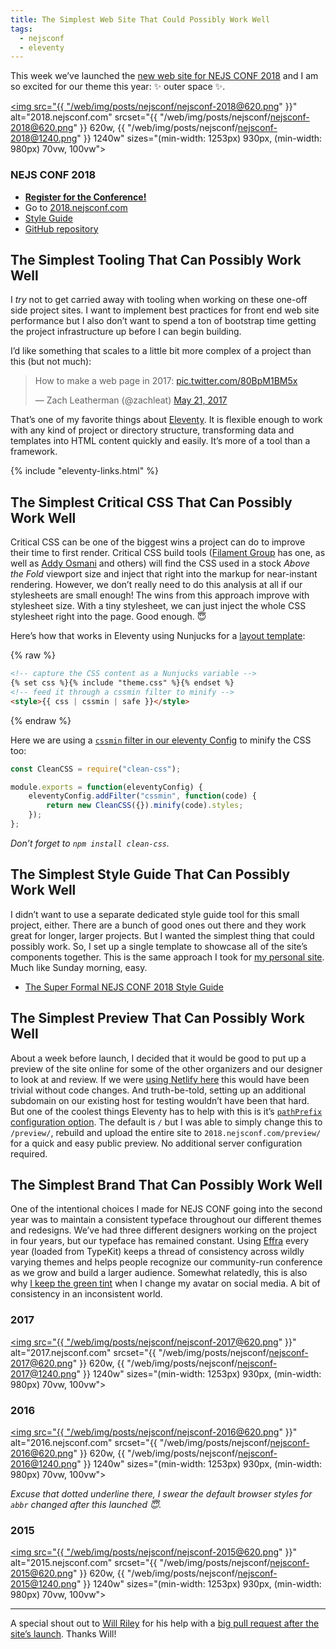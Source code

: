 ```yaml
---
title: The Simplest Web Site That Could Possibly Work Well
tags:
  - nejsconf
  - eleventy
---
```


This week we’ve launched the [new web site for NEJS CONF 2018](https://2018.nejsconf.com/) and I am so excited for our theme this year: ✨ outer space ✨.

<a href="https://2018.nejsconf.com/" class="no-underline"><img src="{{ "/web/img/posts/nejsconf/nejsconf-2018@620.png" }}" alt="2018.nejsconf.com" srcset="{{ "/web/img/posts/nejsconf/nejsconf-2018@620.png" }} 620w, {{ "/web/img/posts/nejsconf/nejsconf-2018@1240.png" }} 1240w" sizes="(min-width: 1253px) 930px, (min-width: 980px) 70vw, 100vw"></a>

### NEJS CONF 2018

* **[Register for the Conference!](https://register.nejsconf.com/)**
* Go to [2018.nejsconf.com](https://2018.nejsconf.com/)
* [Style Guide](https://2018.nejsconf.com/styleguide/)
* [GitHub repository](https://github.com/NebraskaJS/2018.nejsconf.com)

## The Simplest Tooling That Can Possibly Work Well

I _try_ not to get carried away with tooling when working on these one-off side project sites. I want to implement best practices for front end web site performance but I also don’t want to spend a ton of bootstrap time getting the project infrastructure up before I can begin building.

I’d like something that scales to a little bit more complex of a project than this (but not much):

<blockquote class="twitter-tweet" data-conversation="none" data-lang="en"><p lang="en" dir="ltr">How to make a web page in 2017: <a href="https://t.co/80BpM1BM5x">pic.twitter.com/80BpM1BM5x</a></p>&mdash; Zach Leatherman (@zachleat) <a href="https://twitter.com/zachleat/status/866398752722092032?ref_src=twsrc%5Etfw">May 21, 2017</a></blockquote>

That’s one of my favorite things about [Eleventy](https://www.11ty.dev/). It is flexible enough to work with any kind of project or directory structure, transforming data and templates into HTML content quickly and easily. It’s more of a tool than a framework.

{% include "eleventy-links.html" %}

## The Simplest Critical CSS That Can Possibly Work Well

Critical CSS can be one of the biggest wins a project can do to improve their time to first render. Critical CSS build tools ([Filament Group](https://github.com/filamentgroup/criticalCSS) has one, as well as [Addy Osmani](https://github.com/addyosmani/critical) and others) will find the CSS used in a stock _Above the Fold_ viewport size and inject that right into the markup for near-instant rendering. However, we don’t really need to do this analysis at all if our stylesheets are small enough! The wins from this approach improve with stylesheet size. With a tiny stylesheet, we can just inject the whole CSS stylesheet right into the page. Good enough. 😇

Here’s how that works in Eleventy using Nunjucks for a [layout template](https://github.com/NebraskaJS/2018.nejsconf.com/blob/master/_includes/empty.njk#L7):

{% raw %}
``` html
<!-- capture the CSS content as a Nunjucks variable -->
{% set css %}{% include "theme.css" %}{% endset %}
<!-- feed it through a cssmin filter to minify -->
<style>{{ css | cssmin | safe }}</style>
```
{% endraw %}

Here we are using a [`cssmin` filter in our eleventy Config](https://github.com/NebraskaJS/2018.nejsconf.com/blob/master/.eleventy.js#L7) to minify the CSS too:

``` js
const CleanCSS = require("clean-css");

module.exports = function(eleventyConfig) {
	eleventyConfig.addFilter("cssmin", function(code) {
		return new CleanCSS({}).minify(code).styles;
	});
};
```

_Don’t forget to `npm install clean-css`._

## The Simplest Style Guide That Can Possibly Work Well

I didn’t want to use a separate dedicated style guide tool for this small project, either. There are a bunch of good ones out there and they work great for longer, larger projects. But I wanted the simplest thing that could possibly work. So, I set up a single template to showcase all of the site’s components together. This is the same approach I took for [my personal site](/web/now-with-style-guide/). Much like Sunday morning, easy.

* [The Super Formal NEJS CONF 2018 Style Guide](https://2018.nejsconf.com/styleguide/)

## The Simplest Preview That Can Possibly Work Well

About a week before launch, I decided that it would be good to put up a preview of the site online for some of the other organizers and our designer to look at and review. If we were [using Netlify here](https://www.netlify.com/) this would have been trivial without code changes. And truth-be-told, setting up an additional subdomain on our existing host for testing wouldn’t have been that hard. But one of the coolest things Eleventy has to help with this is it’s [`pathPrefix` configuration option](https://github.com/11ty/eleventy#configuration-optional). The default is `/` but I was able to simply change this to `/preview/`, rebuild and upload the entire site to `2018.nejsconf.com/preview/` for a quick and easy public preview. No additional server configuration required.


## The Simplest Brand That Can Possibly Work Well

One of the intentional choices I made for NEJS CONF going into the second year was to maintain a consistent typeface throughout our different themes and redesigns. We’ve had three different designers working on the project in four years, but our typeface has remained constant. Using [Effra](https://typekit.com/fonts/effra) every year (loaded from TypeKit) keeps a thread of consistency across wildly varying themes and helps people recognize our community-run conference as we grow and build a larger audience. Somewhat relatedly, this is also why [I keep the green tint](/about/) when I change my avatar on social media. A bit of consistency in an inconsistent world.

### 2017

<a href="https://2017.nejsconf.com/" class="no-underline"><img src="{{ "/web/img/posts/nejsconf/nejsconf-2017@620.png" }}" alt="2017.nejsconf.com" srcset="{{ "/web/img/posts/nejsconf/nejsconf-2017@620.png" }} 620w, {{ "/web/img/posts/nejsconf/nejsconf-2017@1240.png" }} 1240w" sizes="(min-width: 1253px) 930px, (min-width: 980px) 70vw, 100vw"></a>

### 2016

<a href="https://2016.nejsconf.com/" class="no-underline"><img src="{{ "/web/img/posts/nejsconf/nejsconf-2016@620.png" }}" alt="2016.nejsconf.com" srcset="{{ "/web/img/posts/nejsconf/nejsconf-2016@620.png" }} 620w, {{ "/web/img/posts/nejsconf/nejsconf-2016@1240.png" }} 1240w" sizes="(min-width: 1253px) 930px, (min-width: 980px) 70vw, 100vw"></a>

_Excuse that dotted underline there, I swear the default browser styles for `abbr` changed after this launched 😇._

### 2015

<a href="https://2015.nejsconf.com/" class="no-underline"><img src="{{ "/web/img/posts/nejsconf/nejsconf-2015@620.png" }}" alt="2015.nejsconf.com" srcset="{{ "/web/img/posts/nejsconf/nejsconf-2015@620.png" }} 620w, {{ "/web/img/posts/nejsconf/nejsconf-2015@1240.png" }} 1240w" sizes="(min-width: 1253px) 930px, (min-width: 980px) 70vw, 100vw"></a>

---

A special shout out to [Will Riley](https://twitter.com/splitinfinities) for his help with a [big pull request after the site’s launch](https://github.com/NebraskaJS/2018.nejsconf.com/pull/1). Thanks Will!
